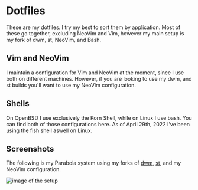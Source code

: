 # Dotfiles
These are my dotfiles. I try my best to sort them by application. Most of these go together, excluding NeoVim and Vim, however my main setup is my fork of dwm, st, NeoVim, and Bash.

## Vim and NeoVim
I maintain a configuration for Vim and NeoVim at the moment, since I use both on different machines. However, if you are looking to use my dwm, and st builds you'll want to use my NeoVim configuration.

## Shells
On OpenBSD I use exclusively the Korn Shell, while on Linux I use bash. You can find both of those configurations here. As of April 29th, 2022 I've been using the fish shell aswell on Linux.

## Screenshots
The following is my Parabola system using my forks of [dwm](https://www.github.com/rawleyfowler/dwm), [st](https://www.github.com/rawleyfowler/st), and my NeoVim configuration.

![image of the setup](https://i.imgur.com/hH0CTZM.png)
